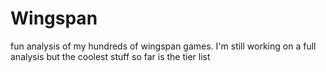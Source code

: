 # Wingspan
fun analysis of my hundreds of wingspan games.
I'm still working on a full analysis but the coolest stuff so far is the tier list
